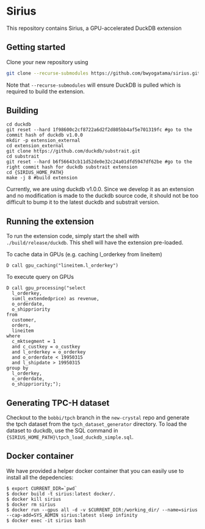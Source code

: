 # Sirius
This repository contains Sirius, a GPU-accelerated DuckDB extension

## Getting started
Clone your new repository using 
```sh
git clone --recurse-submodules https://github.com/bwyogatama/sirius.git
```
Note that `--recurse-submodules` will ensure DuckDB is pulled which is required to build the extension.

## Building
```
cd duckdb
git reset --hard 1f98600c2cf8722a6d2f2d805bb4af5e701319fc #go to the commit hash of duckdb v1.0.0
mkdir -p extension_external
cd extension_external
git clone https://github.com/duckdb/substrait.git
cd substrait 
git reset --hard b6f56643cb11d52de0e32c24a01dfd5947df62be #go to the right commit hash for duckdb substrait extension
cd {SIRIUS_HOME_PATH}
make -j 8 #build extension
```
Currently, we are using duckdb v1.0.0. Since we develop it as an extension and no modification is made to the duckdb source code, it should not be too difficult to bump it to the latest duckdb and substrait version.

## Running the extension
To run the extension code, simply start the shell with `./build/release/duckdb`. This shell will have the extension pre-loaded. 

To cache data in GPUs (e.g. caching l_orderkey from lineitem)
```
D call gpu_caching("lineitem.l_orderkey")
```

To execute query on GPUs
```
D call gpu_processing("select
  l_orderkey,
  sum(l_extendedprice) as revenue,
  o_orderdate,
  o_shippriority
from
  customer,
  orders,
  lineitem
where
  c_mktsegment = 1
  and c_custkey = o_custkey
  and l_orderkey = o_orderkey
  and o_orderdate < 19950315
  and l_shipdate > 19950315
group by
  l_orderkey,
  o_orderdate,
  o_shippriority;");
```

## Generating TPC-H dataset
Checkout to the `bobbi/tpch` branch in the `new-crystal` repo and generate the tpch dataset from the `tpch_dataset_generator` directory. To load the dataset to duckdb, use the SQL command in `{SIRIUS_HOME_PATH}\tpch_load_duckdb_simple.sql`.


## Docker container
We have provided a helper docker container that you can easily use to install all the depedencies:
```
$ export CURRENT_DIR=`pwd`
$ docker build -t sirius:latest docker/.
$ docker kill sirius
$ docker rm sirius
$ docker run --gpus all -d -v $CURRENT_DIR:/working_dir/ --name=sirius --cap-add=SYS_ADMIN sirius:latest sleep infinity
$ docker exec -it sirius bash
```